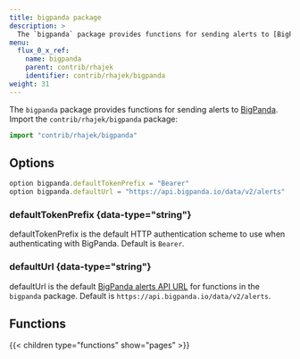 ```yaml
---
title: bigpanda package
description: >
  The `bigpanda` package provides functions for sending alerts to [BigPanda](https://www.bigpanda.io/).
menu:
  flux_0_x_ref:
    name: bigpanda 
    parent: contrib/rhajek
    identifier: contrib/rhajek/bigpanda
weight: 31
---
```


<!------------------------------------------------------------------------------

IMPORTANT: This page was generated from comments in the Flux source code. Any
edits made directly to this page will be overwritten the next time the
documentation is generated. 

To make updates to this documentation, update the comments above the package
declaration in the Flux source code:

https://github.com/influxdata/flux/blob/master/stdlib/contrib/rhajek/bigpanda/bigpanda.flux

Contributing to Flux: https://github.com/influxdata/flux#contributing
Fluxdoc syntax: https://github.com/influxdata/flux/blob/master/docs/fluxdoc.md

------------------------------------------------------------------------------->

The `bigpanda` package provides functions for sending alerts to [BigPanda](https://www.bigpanda.io/).
Import the `contrib/rhajek/bigpanda` package:

```js
import "contrib/rhajek/bigpanda"
```



## Options

```js
option bigpanda.defaultTokenPrefix = "Bearer"
option bigpanda.defaultUrl = "https://api.bigpanda.io/data/v2/alerts"
```
 
### defaultTokenPrefix {data-type="string"}

defaultTokenPrefix is the default HTTP authentication scheme to use when authenticating with BigPanda.
Default is `Bearer`.



### defaultUrl {data-type="string"}

defaultUrl is the default [BigPanda alerts API URL](https://docs.bigpanda.io/reference#alerts-how-it-works)
for functions in the `bigpanda` package.
Default is `https://api.bigpanda.io/data/v2/alerts`.




## Functions

{{< children type="functions" show="pages" >}}
